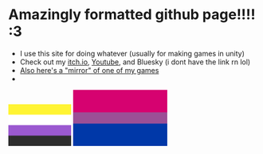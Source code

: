 # Amazingly formatted github page!!!! :3

- I use this site for doing whatever (usually for making games in unity)
- Check out my [itch.io](https://deltav2.itch.io), [Youtube](https://www.youtube.com/@DeltaV_), and Bluesky (i dont have the link rn lol)
- [Also here's a "mirror" of one of my games](https://delta-airlines-ig.github.io/Dash-With-The-Fireball-Etc/ )
- 
<img src="Nonbinary_flag.svg.png" width=25% height=25%> <img src="Bisexual_Pride_Flag.svg.png" width=37.5% height=37.5%>
